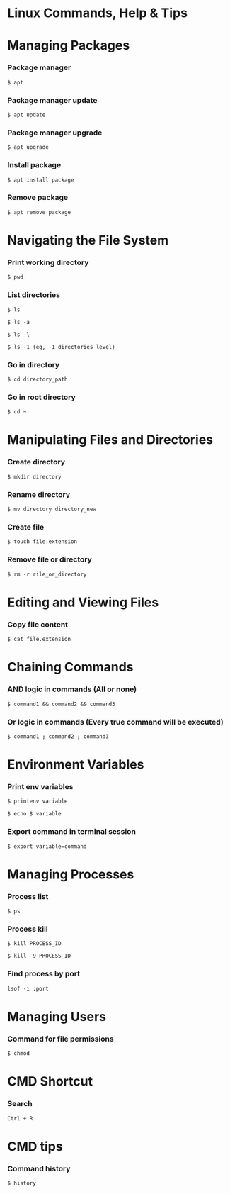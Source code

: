 # Linux Commands, Help & Tips

# Managing Packages

### Package manager

```
$ apt
```

### Package manager update

```
$ apt update
```

### Package manager upgrade

```
$ apt upgrade
```

### Install package

```
$ apt install package
```

### Remove package

```
$ apt remove package
```

# Navigating the File System


### Print working directory

```
$ pwd
```

### List directories

```
$ ls

$ ls -a

$ ls -l

$ ls -1 (eg, -1 directories level)
```

### Go in directory

```
$ cd directory_path
```

### Go in root directory

```
$ cd ~
```

# Manipulating Files and Directories


### Create directory

```
$ mkdir directory
```

### Rename directory

```
$ mv directory directory_new
```

### Create file

```
$ touch file.extension
```

### Remove file or directory

```
$ rm -r rile_or_directory
```

# Editing and Viewing Files

### Copy file content

```
$ cat file.extension
```

# Chaining Commands

### AND logic in commands (All or none)

```
$ command1 && command2 && command3
```

### Or logic in commands (Every true command will be executed)

```
$ command1 ; command2 ; command3
```

# Environment Variables


### Print env variables

```
$ printenv variable

$ echo $ variable
```

### Export command in terminal session

```
$ export variable=command
```

# Managing Processes


### Process list

```
$ ps
```

### Process kill

```
$ kill PROCESS_ID

$ kill -9 PROCESS_ID
```

### Find process by port

```
lsof -i :port
```

# Managing Users


### Command for file permissions 

```
$ chmod
```

# CMD Shortcut

### Search

```
Ctrl + R
```

# CMD tips

### Command history

```
$ history
```






